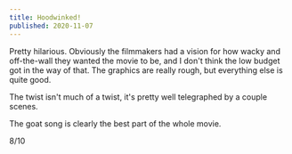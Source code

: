 ```yaml
---
title: Hoodwinked!
published: 2020-11-07
---
```


Pretty hilarious. Obviously the filmmakers had a vision for how wacky and off-the-wall they wanted the movie to be, and I don't think the low budget got in the way of that. The graphics are really rough, but everything else is quite good.

The twist isn't much of a twist, it's pretty well telegraphed by a couple scenes.

The goat song is clearly the best part of the whole movie.

8/10
